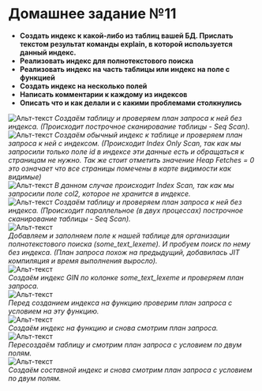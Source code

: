 
# Домашнее задание №11


* **Создать индекс к какой-либо из таблиц вашей БД. Прислать текстом результат команды explain, в которой используется данный индекс.**  
* **Реализовать индекс для полнотекстового поиска**  
* **Реализовать индекс на часть таблицы или индекс на поле с функцией**  
* **Создать индекс на несколько полей**  
* **Написать комментарии к каждому из индексов**  
* **Описать что и как делали и с какими проблемами столкнулись**  

![Альт-текст](Images/HW11/01.png)
_Создаём таблицу и проверяем план запроса к ней без индекса. (Происходит построчное сканирование таблицы - Seq Scan)._  
![Альт-текст](Images/HW11/02.png)
_Создаём обычный индекс к таблице и проверяем план запроса к ней с индексом. 
(Происходит Index Only Scan, так как мы запросили только поле id в индексе эти данные есть и обращаться к страницам не нужно.
Так же стоит отметить значение Heap Fetches = 0 это означает что все страницы помечены в карте видимости как видимые)_  
![Альт-текст](Images/HW11/03.png)
_В данном случае происходит Index Scan, так как мы запросили поле col2, которое не хранится в индексе._  
![Альт-текст](Images/HW11/04.png)
_Создаём таблицу и проверяем план запроса к ней без индекса. (Происходит параллельное (в двух процессах) построчное сканирование таблицы - Seq Scan)._  
![Альт-текст](Images/HW11/05.png)  
_Добавляем и заполняем поле к нашей таблице для организации полнотекстового поиска (some_text_lexeme). И пробуем поиск по нему без индекса. (План запроса похож на предыдущий, добавилась JIT компиляция и время выполнения выросло)._  
![Альт-текст](Images/HW11/06.png)  
_Создаём индекс GIN по колонке some_text_lexeme и проверяем план запроса._  
![Альт-текст](Images/HW11/07.png)  
_Перед созданием индекса на функцию проверим план запроса с условием на эту функцию._  
![Альт-текст](Images/HW11/08.png)  
_Создаём индекс на функцию и снова смотрим план запроса._  
![Альт-текст](Images/HW11/09.png)  
_Пересоздаём таблицу и смотрим план запроса с условием по двум полям._  
![Альт-текст](Images/HW11/10.png)  
_Создаём составной индекс и снова смотрим план запроса с условием по двум полям._  
